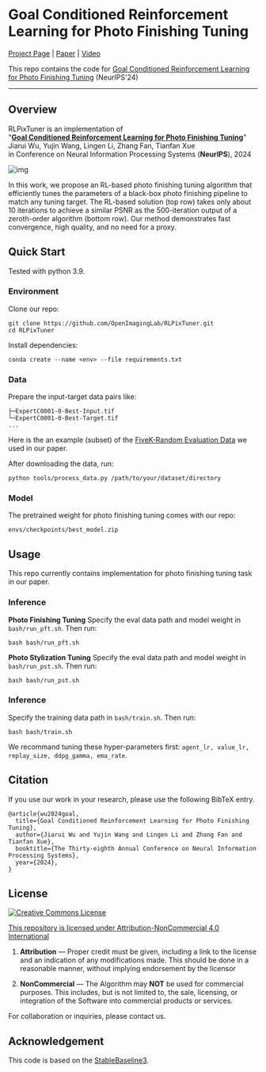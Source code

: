 # Goal Conditioned Reinforcement Learning for Photo Finishing Tuning

[Project Page](https://openimaginglab.github.io/RLPixTuner/) | [Paper](https://openreview.net/pdf?id=4kVHI2uXRE/) | [Video](https://www.youtube.com/watch?v=fFIkc3KHS28)

This repo contains the code for [Goal Conditioned Reinforcement Learning for Photo Finishing Tuning](https://openreview.net/pdf?id=4kVHI2uXRE) (NeurIPS'24)

------

## Overview

RLPixTuner is an implementation of <br>
"[**Goal Conditioned Reinforcement Learning for Photo Finishing Tuning**](https://openimaginglab.github.io/RLPixTuner/)" <br>
Jiarui Wu, Yujin Wang, Lingen Li, Zhang Fan, Tianfan Xue <br>
in Conference on Neural Information Processing Systems (**NeurIPS**), 2024

![img](https://openimaginglab.github.io/RLPixTuner/static/images/teaser.png)

In this work, we propose an RL-based photo finishing tuning algorithm that efficiently tunes the parameters of a black-box photo finishing pipeline to match any tuning target. The RL-based solution (top row) takes only about 10 iterations to achieve a similar PSNR as the 500-iteration output of a zeroth-order algorithm (bottom row). Our method demonstrates fast convergence, high quality, and no need for a proxy.

## Quick Start

Tested with python 3.9.

### Environment

Clone our repo:

```
git clone https://github.com/OpenImagingLab/RLPixTuner.git
cd RLPixTuner
```

Install dependencies:

```
conda create --name <env> --file requirements.txt
```

### Data

Prepare the input-target data pairs like:

```
├─ExpertC0001-0-Best-Input.tif
└─ExpertC0001-0-Best-Target.tif
...
```

Here is the an example (subset) of the [FiveK-Random Evaluation Data](https://drive.google.com/file/d/1LgaaLnVm1MXrDTlFAMzka6_PbdqwR1yE/view?usp=sharing) we used in our paper.

After downloading the data, run:

```
python tools/process_data.py /path/to/your/dataset/directory
```

### Model

The pretrained weight for photo finishing tuning comes with our repo:

```
envs/checkpoints/best_model.zip
```

## Usage

This repo currently contains implementation for photo finishing tuning task in our paper.

### Inference

**Photo Finishing Tuning**
Specify the eval data path and model weight in `bash/run_pft.sh`. Then run:
```
bash bash/run_pft.sh
```

**Photo Stylization Tuning**
Specify the eval data path and model weight in `bash/run_pst.sh`. Then run:
```
bash bash/run_pst.sh
```

### Inference

Specify the training data path in `bash/train.sh`. Then run:
```
bash bash/train.sh
```
We recommand tuning these hyper-parameters first: `agent_lr, value_lr, replay_size, ddpg_gamma, ema_rate`.

## Citation

If you use our work in your research, please use the following BibTeX entry.

```
@article{wu2024goal,
  title={Goal Conditioned Reinforcement Learning for Photo Finishing Tuning},
  author={Jiarui Wu and Yujin Wang and Lingen Li and Zhang Fan and Tianfan Xue},
  booktitle={The Thirty-eighth Annual Conference on Neural Information Processing Systems},
  year={2024},
}
```

## License

<a rel="license" href="https://creativecommons.org/licenses/by-nc/4.0/"><img alt="Creative Commons License" style="border-width:0" src="https://licensebuttons.net/l/by-nc/4.0/88x31.png" />

This repository is licensed under [Attribution-NonCommercial 4.0 International](https://creativecommons.org/licenses/by-nc/4.0/deed.en)
1. **Attribution** — Proper credit must be given, including a link to the license and an indication of any modifications made. This should be done in a reasonable manner, without implying endorsement by the licensor

2. **NonCommercial** — The Algorithm may **NOT** be used for commercial purposes. This includes, but is not limited to, the sale, licensing, or integration of the Software into commercial products or services.

For collaboration or inquiries, please contact us.

## Acknowledgement

This code is based on the [StableBaseline3](https://stable-baselines3.readthedocs.io/en/master/index.html).
